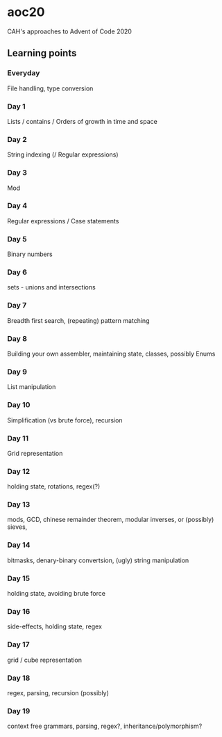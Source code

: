 # aoc20
 CAH's approaches to Advent of Code 2020 

## Learning points 

### Everyday

File handling, type conversion 

### Day 1

Lists / contains / Orders of growth in time and space 

### Day 2 

String indexing (/ Regular expressions) 

### Day 3 

Mod 

### Day 4

Regular expressions / Case statements 

### Day 5   

Binary numbers 

### Day 6  

sets - unions and intersections

### Day 7

Breadth first search, (repeating) pattern matching    

### Day 8 

Building your own assembler, maintaining state, classes, possibly Enums

### Day 9 

List manipulation 

### Day 10

Simplification (vs brute force), recursion 

### Day 11 

Grid representation 

### Day 12 

holding state, rotations, regex(?)

### Day 13 

mods, GCD, chinese remainder theorem, modular inverses, or (possibly) sieves,   

### Day 14

bitmasks, denary-binary convertsion, (ugly) string manipulation  

### Day 15

holding state, avoiding brute force 

### Day 16 

side-effects, holding state, regex 

### Day 17

grid / cube representation 

### Day 18 

regex, parsing, recursion (possibly) 

### Day 19

context free grammars, parsing, regex?, inheritance/polymorphism? 
